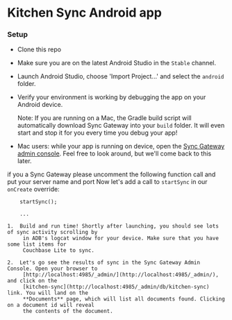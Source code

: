 Kitchen Sync Android app 
=========================
### Setup

 - Clone this repo
 - Make sure you are on the latest Android Studio in the `Stable` channel.
 - Launch Android Studio, choose 'Import Project...' and select the `android` folder.
 - Verify your environment is working by debugging the app on your Android device.

 	Note: If you are running on a Mac, the Gradle build script will automatically download 
 	Sync Gateway into your `build` folder. It will even start and stop it for you every time 
 	you debug your app!

 - Mac users: while your app is running on device, open the
   [Sync Gateway admin console](http://localhost:4985/_admin/). Feel free to look around, but we'll
   come back to this later.
 
if you a Sync Gateway please uncomment the following function call and put your server name and port
 Now let's add a call to `startSync` in our `onCreate` override:


        startSync();

        ...
```
1.  Build and run time! Shortly after launching, you should see lots of sync activity scrolling by
     in ADB's logcat window for your device. Make sure that you have some list items for
     Couchbase Lite to sync.

2.  Let's go see the results of sync in the Sync Gateway Admin Console. Open your browser to
     [http://localhost:4985/_admin/](http://localhost:4985/_admin/), and click on the
     [kitchen-sync](http://localhost:4985/_admin/db/kitchen-sync) link. You will land on the
     **Documents** page, which will list all documents found. Clicking on a document id will reveal
     the contents of the document.

